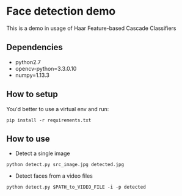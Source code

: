 # Face detection demo
This is a demo in usage of Haar Feature-based Cascade Classifiers

## Dependencies
- python2.7
- opencv-python=3.3.0.10
- numpy=1.13.3

## How to setup
You'd better to use a virtual env and run:
```
pip install -r requirements.txt
```
## How to use
- Detect a single image
```
python detect.py src_image.jpg detected.jpg
```
- Detect faces from a video files
```
python detect.py $PATH_to_VIDEO_FILE -i -p detected
```
